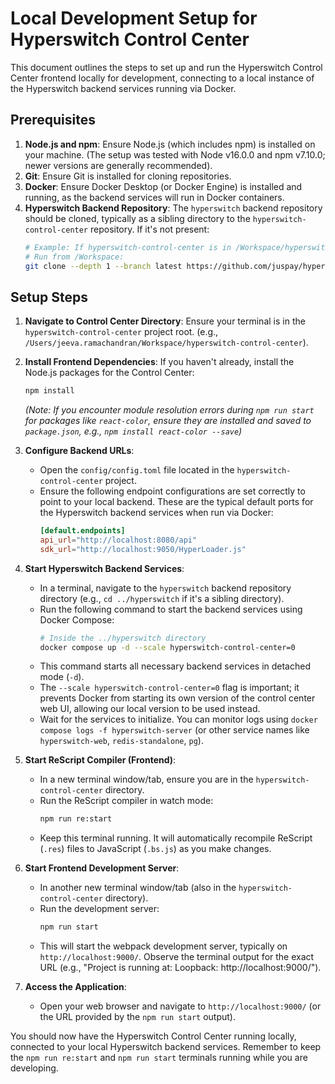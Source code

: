 # Local Development Setup for Hyperswitch Control Center

This document outlines the steps to set up and run the Hyperswitch Control Center frontend locally for development, connecting to a local instance of the Hyperswitch backend services running via Docker.

## Prerequisites

1.  **Node.js and npm**: Ensure Node.js (which includes npm) is installed on your machine. (The setup was tested with Node v16.0.0 and npm v7.10.0; newer versions are generally recommended).
2.  **Git**: Ensure Git is installed for cloning repositories.
3.  **Docker**: Ensure Docker Desktop (or Docker Engine) is installed and running, as the backend services will run in Docker containers.
4.  **Hyperswitch Backend Repository**: The `hyperswitch` backend repository should be cloned, typically as a sibling directory to the `hyperswitch-control-center` repository. If it's not present:
    ```bash
    # Example: If hyperswitch-control-center is in /Workspace/hyperswitch-control-center
    # Run from /Workspace:
    git clone --depth 1 --branch latest https://github.com/juspay/hyperswitch
    ```

## Setup Steps

1.  **Navigate to Control Center Directory**:
    Ensure your terminal is in the `hyperswitch-control-center` project root. (e.g., `/Users/jeeva.ramachandran/Workspace/hyperswitch-control-center`).

2.  **Install Frontend Dependencies**:
    If you haven't already, install the Node.js packages for the Control Center:

    ```bash
    npm install
    ```

    _(Note: If you encounter module resolution errors during `npm run start` for packages like `react-color`, ensure they are installed and saved to `package.json`, e.g., `npm install react-color --save`)_

3.  **Configure Backend URLs**:

    - Open the `config/config.toml` file located in the `hyperswitch-control-center` project.
    - Ensure the following endpoint configurations are set correctly to point to your local backend. These are the typical default ports for the Hyperswitch backend services when run via Docker:
      ```toml
      [default.endpoints]
      api_url="http://localhost:8080/api"
      sdk_url="http://localhost:9050/HyperLoader.js"
      ```

4.  **Start Hyperswitch Backend Services**:

    - In a terminal, navigate to the `hyperswitch` backend repository directory (e.g., `cd ../hyperswitch` if it's a sibling directory).
    - Run the following command to start the backend services using Docker Compose:
      ```bash
      # Inside the ../hyperswitch directory
      docker compose up -d --scale hyperswitch-control-center=0
      ```
    - This command starts all necessary backend services in detached mode (`-d`).
    - The `--scale hyperswitch-control-center=0` flag is important; it prevents Docker from starting its own version of the control center web UI, allowing our local version to be used instead.
    - Wait for the services to initialize. You can monitor logs using `docker compose logs -f hyperswitch-server` (or other service names like `hyperswitch-web`, `redis-standalone`, `pg`).

5.  **Start ReScript Compiler (Frontend)**:

    - In a new terminal window/tab, ensure you are in the `hyperswitch-control-center` directory.
    - Run the ReScript compiler in watch mode:
      ```bash
      npm run re:start
      ```
    - Keep this terminal running. It will automatically recompile ReScript (`.res`) files to JavaScript (`.bs.js`) as you make changes.

6.  **Start Frontend Development Server**:

    - In another new terminal window/tab (also in the `hyperswitch-control-center` directory).
    - Run the development server:
      ```bash
      npm run start
      ```
    - This will start the webpack development server, typically on `http://localhost:9000/`. Observe the terminal output for the exact URL (e.g., "Project is running at: Loopback: http://localhost:9000/").

7.  **Access the Application**:
    - Open your web browser and navigate to `http://localhost:9000/` (or the URL provided by the `npm run start` output).

You should now have the Hyperswitch Control Center running locally, connected to your local Hyperswitch backend services. Remember to keep the `npm run re:start` and `npm run start` terminals running while you are developing.
